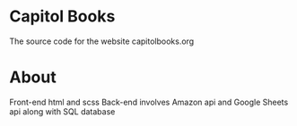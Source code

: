# Capitol Books
The source code for the website capitolbooks.org

# About
Front-end html and scss
Back-end involves Amazon api and Google Sheets api along with SQL database